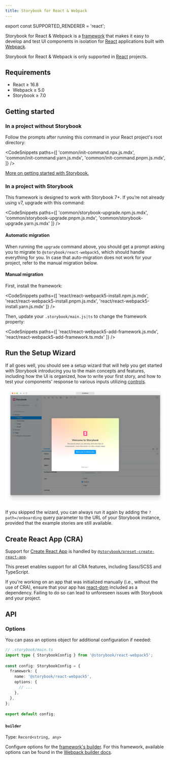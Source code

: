 ```yaml
---
title: Storybook for React & Webpack
---
```


export const SUPPORTED_RENDERER = 'react';

Storybook for React & Webpack is a [framework](../contribute/framework.md) that makes it easy to develop and test UI components in isolation for [React](https://react.dev/) applications built with [Webpack](https://webpack.js.org/).

<If notRenderer={SUPPORTED_RENDERER}>

<Callout variant="info">

Storybook for React & Webpack is only supported in [React](?renderer=react) projects.

</Callout>

<!-- End non-supported renderers -->

</If>

<If renderer={SUPPORTED_RENDERER}>

## Requirements

- React ≥ 16.8
- Webpack ≥ 5.0
- Storybook ≥ 7.0

## Getting started

### In a project without Storybook

Follow the prompts after running this command in your React project's root directory:

<!-- prettier-ignore-start -->

<CodeSnippets
  paths={[
   'common/init-command.npx.js.mdx',
   'common/init-command.yarn.js.mdx',
   'common/init-command.pnpm.js.mdx',
  ]}
/>

<!-- prettier-ignore-end -->

[More on getting started with Storybook.](./install.md)

### In a project with Storybook

This framework is designed to work with Storybook 7+. If you’re not already using v7, upgrade with this command:

<!-- prettier-ignore-start -->

<CodeSnippets
  paths={[
    'common/storybook-upgrade.npm.js.mdx',
    'common/storybook-upgrade.pnpm.js.mdx',
    'common/storybook-upgrade.yarn.js.mdx'
  ]}
/>

<!-- prettier-ignore-end -->

#### Automatic migration

When running the `upgrade` command above, you should get a prompt asking you to migrate to `@storybook/react-webpack5`, which should handle everything for you. In case that auto-migration does not work for your project, refer to the manual migration below.

#### Manual migration

First, install the framework:

<!-- prettier-ignore-start -->

<CodeSnippets
  paths={[
    'react/react-webpack5-install.npm.js.mdx',
    'react/react-webpack5-install.pnpm.js.mdx',
    'react/react-webpack5-install.yarn.js.mdx'
  ]}
/>

<!-- prettier-ignore-end -->

Then, update your `.storybook/main.js|ts` to change the framework property:

<!-- prettier-ignore-start -->

<CodeSnippets
  paths={[
    'react/react-webpack5-add-framework.js.mdx',
    'react/react-webpack5-add-framework.ts.mdx'
  ]}
/>

<!-- prettier-ignore-end -->

## Run the Setup Wizard

If all goes well, you should see a setup wizard that will help you get started with Storybook introducing you to the main concepts and features, including how the UI is organized, how to write your first story, and how to test your components' response to various inputs utilizing [controls](../essentials/controls).

![Storybook onboarding](./example-onboarding-wizard.png)

If you skipped the wizard, you can always run it again by adding the `?path=/onboarding` query parameter to the URL of your Storybook instance, provided that the example stories are still available.

## Create React App (CRA)

Support for [Create React App](https://create-react-app.dev/) is handled by [`@storybook/preset-create-react-app`](https://github.com/storybookjs/presets/tree/master/packages/preset-create-react-app).

This preset enables support for all CRA features, including Sass/SCSS and TypeScript.

If you're working on an app that was initialized manually (i.e., without the use of CRA), ensure that your app has [react-dom](https://www.npmjs.com/package/react-dom) included as a dependency. Failing to do so can lead to unforeseen issues with Storybook and your project.

## API

### Options

You can pass an options object for additional configuration if needed:

```ts
// .storybook/main.ts
import type { StorybookConfig } from '@storybook/react-webpack5';

const config: StorybookConfig = {
  framework: {
    name: '@storybook/react-webpack5',
    options: {
      // ...
    },
  },
};

export default config;
```

#### `builder`

Type: `Record<string, any>`

Configure options for the [framework's builder](../api/main-config-framework.md#optionsbuilder). For this framework, available options can be found in the [Webpack builder docs](../builders/webpack.md).

<!-- End supported renderers -->

</If>
